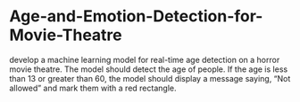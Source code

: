 # Age-and-Emotion-Detection-for-Movie-Theatre
develop a machine learning model for real-time age detection on a horror movie theatre. The model should detect the age of people. If the age is less than 13 or greater than 60, the model should display a message saying, “Not allowed” and mark them with a red rectangle.
